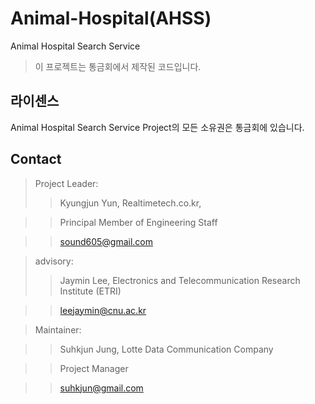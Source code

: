 # Animal-Hospital(AHSS)
Animal Hospital Search Service 

> 이 프로젝트는 통금회에서 제작된 코드입니다.

## 라이센스

Animal Hospital Search Service Project의 모든 소유권은 통금회에 있습니다.

## Contact ##

> Project Leader:
>> Kyungjun Yun, Realtimetech.co.kr,

>> Principal Member of Engineering Staff

>> sound605@gmail.com

> advisory:
>> Jaymin Lee, Electronics and Telecommunication Research Institute (ETRI)

>> leejaymin@cnu.ac.kr

> Maintainer:

>> Suhkjun Jung, Lotte Data Communication Company

>> Project Manager

>> suhkjun@gmail.com
